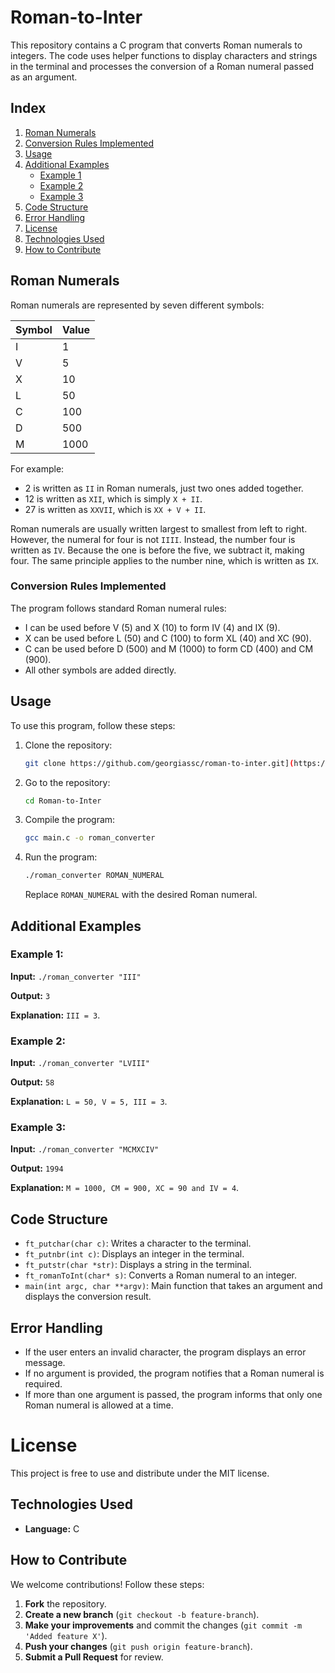 # Roman-to-Inter

This repository contains a C program that converts Roman numerals to integers. The code uses helper functions to display characters and strings in the terminal and processes the conversion of a Roman numeral passed as an argument.

## Index

1. [Roman Numerals](#roman-numerals)
2. [Conversion Rules Implemented](#conversion-rules-implemented)
3. [Usage](#usage)
4. [Additional Examples](#additional-examples)
   - [Example 1](#example-1)
   - [Example 2](#example-2)
   - [Example 3](#example-3)
5. [Code Structure](#code-structure)
6. [Error Handling](#error-handling)
7. [License](#license)
8. [Technologies Used](#technologies-used)
9. [How to Contribute](#how-to-contribute)

## Roman Numerals

Roman numerals are represented by seven different symbols:

| Symbol | Value |
|---------|-------|
| I       | 1     |
| V       | 5     |
| X       | 10    |
| L       | 50    |
| C       | 100   |
| D       | 500   |
| M       | 1000  |

For example:
- 2 is written as `II` in Roman numerals, just two ones added together.
- 12 is written as `XII`, which is simply `X + II`.
- 27 is written as `XXVII`, which is `XX + V + II`.

Roman numerals are usually written largest to smallest from left to right. However, the numeral for four is not `IIII`. Instead, the number four is written as `IV`. Because the one is before the five, we subtract it, making four. The same principle applies to the number nine, which is written as `IX`. 

### Conversion Rules Implemented

The program follows standard Roman numeral rules:
- I can be used before V (5) and X (10) to form IV (4) and IX (9).
- X can be used before L (50) and C (100) to form XL (40) and XC (90).
- C can be used before D (500) and M (1000) to form CD (400) and CM (900).
- All other symbols are added directly.

## Usage
To use this program, follow these steps:

1. Clone the repository:
   ```sh
   git clone https://github.com/georgiassc/roman-to-inter.git](https://github.com/georgiassc/Roman-to-Inter.git)
   ```
2. Go to the repository:
   ```sh
   cd Roman-to-Inter
   ```
3. Compile the program:
   ```sh
   gcc main.c -o roman_converter
   ```
4. Run the program:
   ```sh
   ./roman_converter ROMAN_NUMERAL
   ```
   Replace `ROMAN_NUMERAL` with the desired Roman numeral.

## Additional Examples

### Example 1:
**Input:** `./roman_converter "III"`

**Output:** `3`

**Explanation:** `III = 3`.

### Example 2:
**Input:** `./roman_converter "LVIII"`

**Output:** `58`

**Explanation:** `L = 50, V = 5, III = 3`.

### Example 3:
**Input:** `./roman_converter "MCMXCIV"`

**Output:** `1994`

**Explanation:** `M = 1000, CM = 900, XC = 90 and IV = 4`.

## Code Structure

- `ft_putchar(char c)`: Writes a character to the terminal.
- `ft_putnbr(int c)`: Displays an integer in the terminal.
- `ft_putstr(char *str)`: Displays a string in the terminal.
- `ft_romanToInt(char* s)`: Converts a Roman numeral to an integer.
- `main(int argc, char **argv)`: Main function that takes an argument and displays the conversion result.

## Error Handling
- If the user enters an invalid character, the program displays an error message.
- If no argument is provided, the program notifies that a Roman numeral is required.
- If more than one argument is passed, the program informs that only one Roman numeral is allowed at a time.

# License
This project is free to use and distribute under the MIT license.

## Technologies Used

- **Language:** C

## How to Contribute

We welcome contributions! Follow these steps:
1. **Fork** the repository.
2. **Create a new branch** (`git checkout -b feature-branch`).
3. **Make your improvements** and commit the changes (`git commit -m 'Added feature X'`).
4. **Push your changes** (`git push origin feature-branch`).
5. **Submit a Pull Request** for review.

